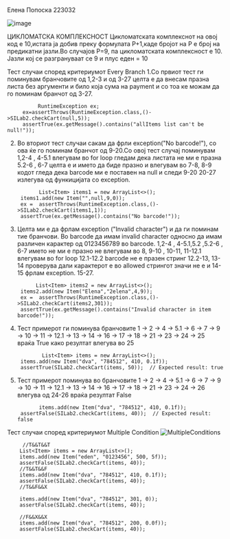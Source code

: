 
Елена Попоска 223032

![image](https://github.com/elenaPoposkaa/SI_2024_lab2_223032/assets/139128813/89134fe6-f724-4ce5-a5da-7cce7ed46c49)

ЦИКЛОМАТСКА КОМПЛЕКСНОСТ
Цикломатската комплекснот на овој код е 10,истата ја добив преку формулата  P+1,каде бројот на P е број на предикатни јазли.Во случајов P=9, па цикломатската комплексност е 10.
Јазли кој се разгрануваат се 9 и плус еден = 10

Тест случаи според критериумот Every Branch
1.Со првиот тест ги поминувам бранчовите од 1,2-3 и од 3-27 целта е да внесам празна листа без аргументи и било која сума на payment и со тоа ке можам да го поминам бранчот од 3-27.

              RuntimeException ex;
         ex=assertThrows(RuntimeException.class,()->SILab2.checkCart(null,5));
         assertTrue(ex.getMessage().contains("allItems list can't be null!"));
2. Во вториот тест случаи сакам да фрли exception("No barcode!"), со ова ќе го поминам бранчот од 9-20.Со овој тест случај поминувам 1,2-4 , 4-5.1 влегувам во for loop гледам дека листата не ми е празна  5.2-6 , 6-7 целта е и името да биде празно и влегувам во 7-8, 8-9 кодот гледа дека barcode ми е поставен на null и следи 9-20 20-27 излегува од функицијата со exception.

              List<Item> items1 = new ArrayList<>();
        items1.add(new Item("",null,9,0));
        ex =  assertThrows(RuntimeException.class,()->SILab2.checkCart(items1,1));
        assertTrue(ex.getMessage().contains("No barcode!"));
   
4. Целта ми е да фрлам exception ("Invalid character") и да ги поминам тие бранчови. Во barcode да имам invalid character односно да имам различен карактер од 0123456789 во barcode. 1,2-4 , 4-5.1,5.2 ,5.2-6 , 6-7 името не ми е празно не влегувам во 8, 9-10 , 10-11, 11-12.1 влегувам во for loop 12.1-12.2 barcode не е празен стринг 12.2-13, 13-14 проверува дали карактерот е во allowed стрингот значи не е и 14-15 фрлам exception. 15-27.
   
             List<Item> items2 = new ArrayList<>();
        items2.add(new Item("Elena","2elena",4,9));
        ex =  assertThrows(RuntimeException.class,()->SILab2.checkCart(items2,301));
        assertTrue(ex.getMessage().contains("Invalid character in item barcode!"));
   
4. Тест примерот ги поминува бранчовите 1 -> 2 -> 4 -> 5.1 -> 6 -> 7 -> 9 -> 10 -> 11 -> 12.1 -> 13 -> 14 -> 16 -> 17 -> 18 -> 21 -> 23 -> 24 -> 25 враќа True како резултат влегува во 25
   
               List<Item> items = new ArrayList<>();
        items.add(new Item("dva", "784512", 410, 0.1f));
        assertTrue(SILab2.checkCart(items, 50));  // Expected result: true
   
5. Тест примерот поминува во бранчовите 1 -> 2 -> 4 -> 5.1 -> 6 -> 7 -> 9 -> 10 -> 11 -> 12.1 -> 13 -> 14 -> 16 -> 17 -> 18 -> 21 -> 23 -> 24 -> 26 влегува од 24-26 враќа резултат False
   
              items.add(new Item("dva", "784512", 410, 0.1f));
        assertFalse(SILab2.checkCart(items, 40));  // Expected result: false
   

Тест случаи според критериумот Multiple Condition
    ![MultipleConditions](https://github.com/elenaPoposkaa/SI_2024_lab2_223032/assets/139128813/213a5c99-7343-4a5d-a493-68499f98651f)

        
         //T&&T&&T
        List<Item> items = new ArrayList<>();
        items.add(new Item("eden", "0123456", 500, 5f));
        assertFalse(SILab2.checkCart(items, 40));
        //T&&T&&F
        items.add(new Item("dva", "784512", 410, 0.1f));
        assertFalse(SILab2.checkCart(items, 40));
        //T&&F&&X

        items.add(new Item("dva", "784512", 301, 0));
        assertFalse(SILab2.checkCart(items, 40));

        //F&&X&&X
        items.add(new Item("dva", "784512", 200, 0.0f));
        assertFalse(SILab2.checkCart(items, 40));


